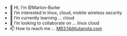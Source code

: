 - 👋 Hi, I’m @Marlon-Burke
- 👀 I’m interested in linux, cloud, mobile wireless security
- 🌱 I’m currently learning ... cloud
- 💞️ I’m looking to collaborate on ... linux cloud
- 📫 How to reach me ... MB3.14@tutanota.com

<!---
Marlon-Burke/Marlon-Burke is a ✨ special ✨ repository because its `README.md` (this file) appears on your GitHub profile.
You can click the Preview link to take a look at your changes.
--->
